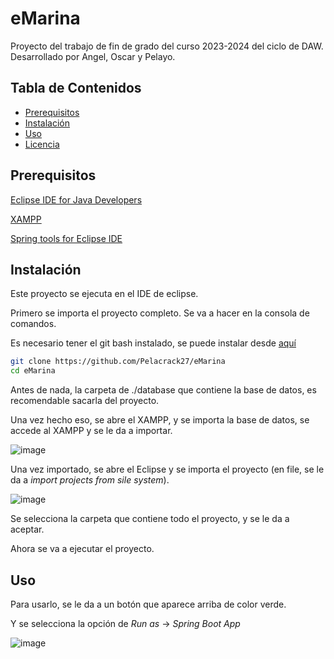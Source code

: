# eMarina

Proyecto del trabajo de fin de grado del curso 2023-2024 del ciclo de DAW.
Desarrollado por Angel, Oscar y Pelayo.

## Tabla de Contenidos

- [Prerequisitos](#prerequisitos)
- [Instalación](#instalación)
- [Uso](#uso)
- [Licencia](#licencia)

## Prerequisitos

[Eclipse IDE for Java Developers](https://www.eclipse.org/downloads/packages/release/kepler/sr1/eclipse-ide-java-developers)

[XAMPP](https://www.apachefriends.org/es/download.html)

[Spring tools for Eclipse IDE](https://www.eclipse.org/community/eclipse_newsletter/2018/february/springboot.php)


## Instalación

Este proyecto se ejecuta en el IDE de eclipse.

Primero se importa el proyecto completo. Se va a hacer en la consola de comandos.

Es necesario tener el git bash instalado, se puede instalar desde [aquí](https://www.git-scm.com/download/win)

```bash
git clone https://github.com/Pelacrack27/eMarina
cd eMarina
```

Antes de nada, la carpeta de ./database que contiene la base de datos, es recomendable sacarla del proyecto.

Una vez hecho eso, se abre el XAMPP, y se importa la base de datos, se accede al XAMPP y se le da a importar.

![image](https://github.com/Pelacrack27/eMarina/assets/86014202/efbaf980-02bf-4ef6-9a47-8befdc93b835)

Una vez importado, se abre el Eclipse y se importa el proyecto (en file, se le da a *import projects from sile system*).

![image](https://github.com/Pelacrack27/eMarina/assets/86014202/4783dfe6-fc8e-4385-bf76-3b5d3e6b9df3)

Se selecciona la carpeta que contiene todo el proyecto, y se le da a aceptar.

Ahora se va a ejecutar el proyecto.

## Uso

Para usarlo, se le da a un botón que aparece arriba de color verde.

Y se selecciona la opción de *Run as* -> *Spring Boot App*

![image](https://github.com/Pelacrack27/eMarina/assets/86014202/13a0f044-819c-4689-a502-ff5466fa0bd0)







